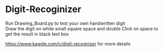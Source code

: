 # Digit-Recoginizer
Run Drawing_Board.py to test your own handwritten digit                                                                                              
Draw the digit on white small square space and double Click on space to get the result in black text box

https://www.kaggle.com/c/digit-recognizer for more details

